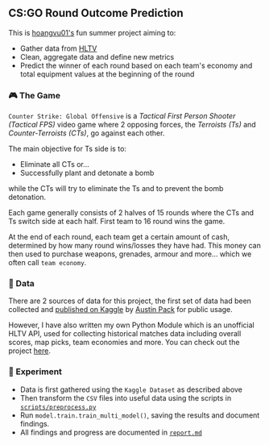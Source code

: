 ## CS:GO Round Outcome Prediction

This is [hoangvu01's](https://github.com/hoangvu01) fun summer project aiming to:
- Gather data from [HLTV](https://www.hltv.org/)
- Clean, aggregate data and define new metrics
- Predict the winner of each round based on each team's economy and total equipment values at the beginning of the round

### 🎮 The Game
`Counter Strike: Global Offensive` is a _Tactical First Person Shooter (Tactical FPS)_ video game
where 2 opposing forces, the _Terroists (Ts)_ and _Counter-Terroists (CTs)_, go against each other.

The main objective for Ts side is to:
- Eliminate all CTs or...
- Successfully plant and detonate a bomb

while the CTs will try to eliminate the Ts and to prevent the bomb detonation.

Each game generally consists of 2 halves of 15 rounds where the CTs and Ts switch side
at each half. First team to 16 round wins the game. 

At the end of each round, each team get a certain amount of cash, determined by
how many round wins/losses they have had. This money can then used to purchase
weapons, grenades, armour and more... which we often call `team economy`. 

### 💾 Data
There are 2 sources of data for this project, the first set of data had been collected and 
[published on Kaggle](https://www.kaggle.com/austinpack/cs-go-esports-analysis/data) by 
[Austin Pack](https://www.kaggle.com/austinpack) for public usage. 

However, I have also written my own Python Module which is an unofficial HLTV API, 
used for collecting historical matches data including overall scores, map picks, 
team economies and more. You can check out the project [here](https://github.com/hoangvu01/hltv_python).

### 🧫 Experiment

- Data is first gathered using the `Kaggle Dataset` as described above
- Then transform the `CSV` files into useful data using the scripts in [`scripts/preprocess.py`](scripts/preprocess.py)
- Run `model.train.train_multi_model()`, saving the results and document findings.
- All findings and progress are documented in [`report.md`](report.md)